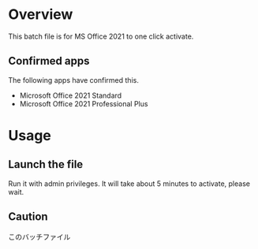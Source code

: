 # Overview

This batch file is for MS Office 2021 to one click activate.

## Confirmed apps

The following apps have confirmed this.

- Microsoft Office 2021 Standard
- Microsoft Office 2021 Professional Plus

# Usage

## Launch the file

Run it with admin privileges. It will take about 5 minutes to activate, please wait.



## Caution

このバッチファイル
